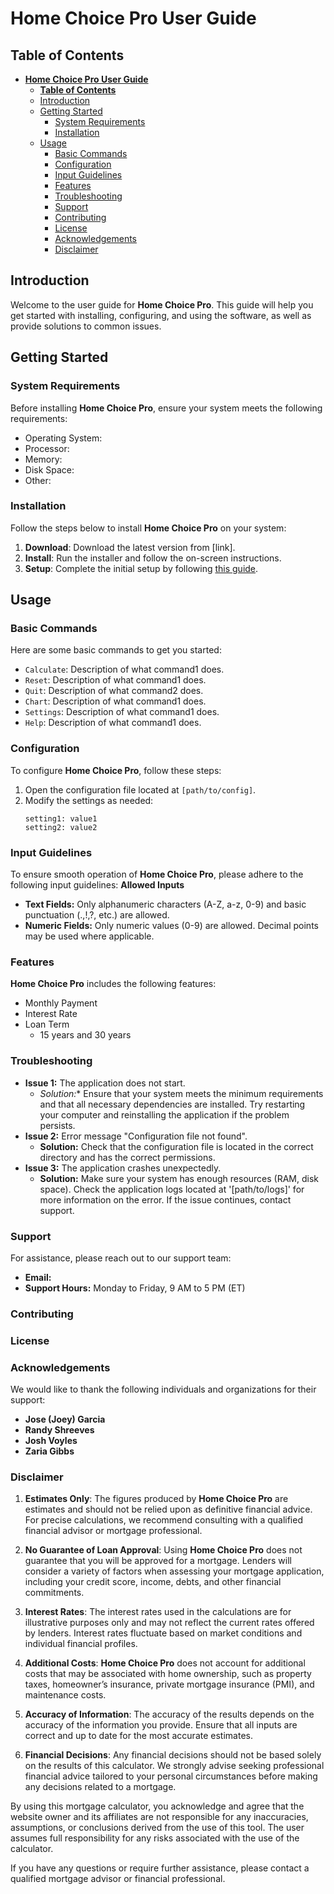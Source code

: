# **Home Choice Pro User Guide**

## **Table of Contents**
- [**Home Choice Pro User Guide**](#home-choice-pro-user-guide)
  - [**Table of Contents**](#table-of-contents)
  - [Introduction](#introduction)
  - [Getting Started](#getting-started)
    - [System Requirements](#system-requirements)
    - [Installation](#installation)
  - [Usage](#usage)
    - [Basic Commands](#basic-commands)
    - [Configuration](#configuration)
    - [Input Guidelines](#input-guidelines)
    - [Features](#features)
    - [Troubleshooting](#troubleshooting)
    - [Support](#support)
    - [Contributing](#contributing)
    - [License](#license)
    - [Acknowledgements](#acknowledgements)
    - [Disclaimer](#disclaimer)

## Introduction
Welcome to the user guide for **Home Choice Pro**. This guide will help you get started with installing, configuring, and using the software, as well as provide solutions to common issues.

## Getting Started

### System Requirements
Before installing **Home Choice Pro**, ensure your system meets the following requirements:
- Operating System:
- Processor:
- Memory:
- Disk Space:
- Other:

### Installation
Follow the steps below to install **Home Choice Pro** on your system:

1. **Download**: Download the latest version from [link].
2. **Install**: Run the installer and follow the on-screen instructions.
3. **Setup**: Complete the initial setup by following [this guide](link).

## Usage

### Basic Commands
Here are some basic commands to get you started:

- `Calculate`: Description of what command1 does.
- `Reset`: Description of what command1 does.
- `Quit`: Description of what command2 does.
- `Chart`: Description of what command1 does.
- `Settings`: Description of what command1 does.
- `Help`: Description of what command1 does.

### Configuration
To configure **Home Choice Pro**, follow these steps:

1. Open the configuration file located at `[path/to/config]`.
2. Modify the settings as needed:
   ```plaintext
   setting1: value1
   setting2: value2

### Input Guidelines
To ensure smooth operation of **Home Choice Pro**, please adhere to the following input guidelines:
**Allowed Inputs**
- **Text Fields:** Only alphanumeric characters (A-Z, a-z, 0-9) and basic punctuation (.,!,?, etc.) are allowed.
- **Numeric Fields:** Only numeric values (0-9) are allowed. Decimal points may be used where applicable.

### Features
**Home Choice Pro** includes the following features:
- Monthly Payment
- Interest Rate
- Loan Term
  - 15 years and 30 years

### Troubleshooting
- **Issue 1:** The application does not start.
  - *Solution:** Ensure that your system meets the minimum requirements and that all necessary dependencies are installed. Try restarting your computer and reinstalling the application if the problem persists.
- **Issue 2:** Error message "Configuration file not found".
  - **Solution:** Check that the configuration file is located in the correct directory and has the correct permissions.
- **Issue 3:** The application crashes unexpectedly.
  - **Solution:** Make sure your system has enough resources (RAM, disk space). Check the application logs located at '[path/to/logs]' for more information on the error. If the issue continues, contact support.

### Support
For assistance, please reach out to our support team:
- **Email:**
- **Support Hours:** Monday to Friday, 9 AM to 5 PM (ET)

### Contributing


### License

### Acknowledgements
We would like to thank the following individuals and organizations for their support:
- **Jose (Joey) Garcia**
- **Randy Shreeves**
- **Josh Voyles**
- **Zaria Gibbs**

### Disclaimer  
1. **Estimates Only**: The figures produced by **Home Choice Pro** are estimates and should not be relied upon as definitive financial advice. For precise calculations, we recommend consulting with a qualified financial advisor or mortgage professional.

2. **No Guarantee of Loan Approval**: Using **Home Choice Pro** does not guarantee that you will be approved for a mortgage. Lenders will consider a variety of factors when assessing your mortgage application, including your credit score, income, debts, and other financial commitments.

3. **Interest Rates**: The interest rates used in the calculations are for illustrative purposes only and may not reflect the current rates offered by lenders. Interest rates fluctuate based on market conditions and individual financial profiles.

4. **Additional Costs**: **Home Choice Pro** does not account for additional costs that may be associated with home ownership, such as property taxes, homeowner’s insurance, private mortgage insurance (PMI), and maintenance costs.

5. **Accuracy of Information**: The accuracy of the results depends on the accuracy of the information you provide. Ensure that all inputs are correct and up to date for the most accurate estimates.

6. **Financial Decisions**: Any financial decisions should not be based solely on the results of this calculator. We strongly advise seeking professional financial advice tailored to your personal circumstances before making any decisions related to a mortgage.

By using this mortgage calculator, you acknowledge and agree that the website owner and its affiliates are not responsible for any inaccuracies, assumptions, or conclusions derived from the use of this tool. The user assumes full responsibility for any risks associated with the use of the calculator.

If you have any questions or require further assistance, please contact a qualified mortgage advisor or financial professional. 